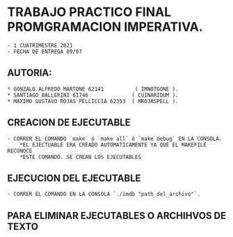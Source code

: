 # TRABAJO PRACTICO FINAL PROMGRAMACION IMPERATIVA.
    - 1 CUATRIMESTRE 2021
    - FECHA DE ENTREGA 09/07
## AUTORIA:
    * GONZALO ALFREDO MARTONE 62141          ( IMNOTGONE ).
    * SANTIAGO BALLERINI 61746              ( CUINARIDUM ).
    * MAXIMO GUSTAVO ROJAS PELLICCIA 62353  ( MROJASPELL ).

## CREACION DE EJECUTABLE
    - CORRER EL COMANDO `make` ó `make all` ó `make debug` EN LA CONSOLA.
        *EL EJECTUABLE ERA CREADO AUTOMATICAMENTE YA QUE EL MAKEFILE RECONOCE
        *ESTE COMANDO. SE CREAN LOS EJECUTABLES

## EJECUCION DEL EJECUTABLE
    - CORRER EL COMANDO EN LA CONSOLA `./imdb "path_del_archivo"`.

## PARA ELIMINAR EJECUTABLES O ARCHIHVOS DE TEXTO